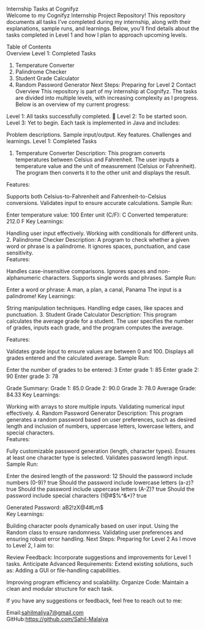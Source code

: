 Internship Tasks at Cognifyz<br>
Welcome to my Cognifyz Internship Project Repository! This repository documents all tasks I’ve completed during my internship, along with their explanations, sample runs, and learnings. Below, you'll find details about the tasks completed in Level 1 and how I plan to approach upcoming levels.

Table of Contents<br>
Overview 
Level 1: Completed Tasks
1. Temperature Converter
2. Palindrome Checker 
3. Student Grade Calculator
4. Random Password Generator
Next Steps: Preparing for Level 2
Contact
Overview
This repository is part of my internship at Cognifyz. The tasks are divided into multiple levels, with increasing complexity as I progress. Below is an overview of my current progress:<br>

Level 1: All tasks successfully completed. 🎉
Level 2: To be started soon.
Level 3: Yet to begin.
Each task is implemented in Java and includes:

Problem descriptions.
Sample input/output.
Key features.
Challenges and learnings.
Level 1: Completed Tasks
1. Temperature Converter
Description:
This program converts temperatures between Celsius and Fahrenheit. The user inputs a temperature value and the unit of measurement (Celsius or Fahrenheit). The program then converts it to the other unit and displays the result.<br>

Features:

Supports both Celsius-to-Fahrenheit and Fahrenheit-to-Celsius conversions.
Validates input to ensure accurate calculations.
Sample Run:

Enter temperature value: 100
Enter unit (C/F): C
Converted temperature: 212.0 F
Key Learnings:

Handling user input effectively.
Working with conditionals for different units.
2. Palindrome Checker
Description:
A program to check whether a given word or phrase is a palindrome. It ignores spaces, punctuation, and case sensitivity.
<br>
Features:

Handles case-insensitive comparisons.
Ignores spaces and non-alphanumeric characters.
Supports single words and phrases.
Sample Run:

Enter a word or phrase: A man, a plan, a canal, Panama
The input is a palindrome!
Key Learnings:

String manipulation techniques.
Handling edge cases, like spaces and punctuation.
3. Student Grade Calculator
Description:
This program calculates the average grade for a student. The user specifies the number of grades, inputs each grade, and the program computes the average.

Features:

Validates grade input to ensure values are between 0 and 100.
Displays all grades entered and the calculated average.
Sample Run:

Enter the number of grades to be entered: 3
Enter grade 1: 85
Enter grade 2: 90
Enter grade 3: 78

Grade Summary:
Grade 1: 85.0
Grade 2: 90.0
Grade 3: 78.0
Average Grade: 84.33
Key Learnings:

Working with arrays to store multiple inputs.
Validating numerical input effectively.
4. Random Password Generator
Description:
This program generates a random password based on user preferences, such as desired length and inclusion of numbers, uppercase letters, lowercase letters, and special characters.
<br>
Features:

Fully customizable password generation (length, character types).
Ensures at least one character type is selected.
Validates password length input.
Sample Run:

Enter the desired length of the password: 12
Should the password include numbers (0-9)? true
Should the password include lowercase letters (a-z)? true
Should the password include uppercase letters (A-Z)? true
Should the password include special characters (!@#$%^&*)? true

Generated Password: aB2!zX@4#Lm$
<br>
Key Learnings:

Building character pools dynamically based on user input.
Using the Random class to ensure randomness.
Validating user preferences and ensuring robust error handling.
Next Steps: Preparing for Level 2
As I move to Level 2, I aim to:

Review Feedback: Incorporate suggestions and improvements for Level 1 tasks.
Anticipate Advanced Requirements: Extend existing solutions, such as:
Adding a GUI or file-handling capabilities.

Improving program efficiency and scalability.
Organize Code: Maintain a clean and modular structure for each task.<br>

If you have any suggestions or feedback, feel free to reach out to me:<br>

Email:sahilmaliya7@gmail.com <br>
GitHub:https://github.com/Sahil-Malaiya
